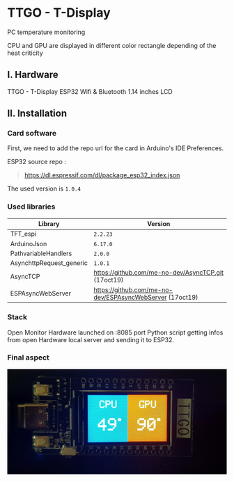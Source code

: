 # TTGO - T-Display

PC temperature monitoring

CPU and GPU are displayed in different color rectangle depending of the heat criticity

## I. Hardware

TTGO - T-Display ESP32 Wifi & Bluetooth 1.14 inches LCD

## II. Installation

### Card software
First, we need to add the repo url for the card in Arduino's IDE Preferences.

ESP32 source repo : 
>https://dl.espressif.com/dl/package_esp32_index.json

The used version is  `1.0.4`

### Used libraries

| Library | Version |
| ------ | ------ |
| TFT_espi | `2.2.23` |
| ArduinoJson | `6.17.0`  |
| PathvariableHandlers  | `2.0.0` |
| AsynchttpRequest_generic | `1.0.1` |
| AsyncTCP | https://github.com/me-no-dev/AsyncTCP.git (17oct19)|
| ESPAsyncWebServer | https://github.com/me-no-dev/ESPAsyncWebServer (17oct19) |

### Stack

Open Monitor Hardware launched on :8085 port
Python script getting infos from open Hardware local server and sending it to ESP32.

### Final aspect


<img src="img/img1.jpg">

